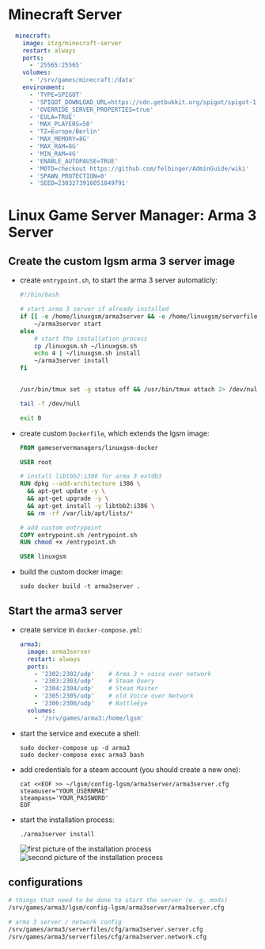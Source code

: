 # Minecraft Server
```yml
  minecraft:
    image: itzg/minecraft-server
    restart: always
    ports:
      - '25565:25565'
    volumes:
      - '/srv/games/minecraft:/data'
    environment:
      - 'TYPE=SPIGOT'
      - 'SPIGOT_DOWNLOAD_URL=https://cdn.getbukkit.org/spigot/spigot-1.16.3.jar'
      - 'OVERRIDE_SERVER_PROPERTIES=true'
      - 'EULA=TRUE'
      - 'MAX_PLAYERS=50'
      - 'TZ=Europe/Berlin'
      - 'MAX_MEMORY=8G'
      - 'MAX_RAM=8G'
      - 'MIN_RAM=4G'
      - 'ENABLE_AUTOPAUSE=TRUE'
      - 'MOTD=checkout https://github.com/felbinger/AdminGuide/wiki'
      - 'SPAWN_PROTECTION=0'
      - 'SEED=2303273916051849791'
```

# Linux Game Server Manager: Arma 3 Server

## Create the custom lgsm arma 3 server image
* create `entrypoint.sh`, to start the arma 3 server automaticly:
  ```bash
  #!/bin/bash

  # start arma 3 server if already installed
  if [[ -e /home/linuxgsm/arma3server && -e /home/linuxgsm/serverfiles ]]; then
      ~/arma3server start
  else
      # start the installation process
      cp /linuxgsm.sh ~/linuxgsm.sh
      echo 4 | ~/linuxgsm.sh install
      ~/arma3server install
  fi


  /usr/bin/tmux set -g status off && /usr/bin/tmux attach 2> /dev/null

  tail -f /dev/null

  exit 0
  ```

* create custom `Dockerfile`, which extends the lgsm image:
  ```Dockerfile
  FROM gameservermanagers/linuxgsm-docker

  USER root

  # install libtbb2:i386 for arma 3 extdb3
  RUN dpkg --add-architecture i386 \
    && apt-get update -y \
    && apt-get upgrade -y \
    && apt-get install -y libtbb2:i386 \
    && rm -rf /var/lib/apt/lists/*

  # add custom entrypoint
  COPY entrypoint.sh /entrypoint.sh
  RUN chmod +x /entrypoint.sh

  USER linuxgsm
  ```

* build the custom docker image:
  ```
  sudo docker build -t arma3server .
  ```

## Start the arma3 server
* create service in `docker-compose.yml`:
  ```yml
  arma3:
    image: arma3server
    restart: always
    ports:
      - '2302:2302/udp'    # Arma 3 + voice over network
      - '2303:2303/udp'    # Steam Query
      - '2304:2304/udp'    # Steam Master
      - '2305:2305/udp'    # old Voice over Network
      - '2306:2306/udp'    # BattleEye
    volumes:
      - '/srv/games/arma3:/home/lgsm'
  ```

* start the service and execute a shell:
  ```
  sudo docker-compose up -d arma3
  sudo docker-compose exec arma3 bash
  ```

* add credentials for a steam account (you should create a new one):
  ```
  cat <<EOF >> ~/lgsm/config-lgsm/arma3server/arma3server.cfg
  steamuser="YOUR_USERNMAE"
  steampass='YOUR_PASSWORD'
  EOF
  ```

* start the installation process:
  ```
  ./arma3server install
  ```

  ![first picture of the installation process](./../blob/master/img/arma3_install_1.png?raw=true)
  ![second picture of the installation process](./../blob/master/img/arma3_install_2.png?raw=true)


## configurations
```bash
# things that need to be done to start the server (e. g. mods)
/srv/games/arma3/lgsm/config-lgsm/arma3server/arma3server.cfg

# arma 3 server / network config
/srv/games/arma3/serverfiles/cfg/arma3server.server.cfg
/srv/games/arma3/serverfiles/cfg/arma3server.network.cfg
```
